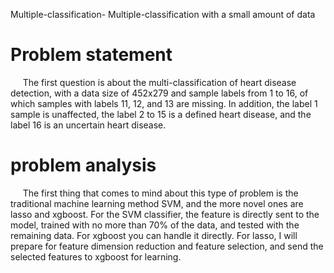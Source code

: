 Multiple-classification-
Multiple-classification with a small amount of data

Problem statement
====
    
 The first question is about the multi-classification of heart disease detection, with a data size of 452x279 and sample labels from 1 to 16, of which samples with labels 11, 12, and 13 are missing. In addition, the label 1 sample is unaffected, the label 2 to 15 is a defined heart disease, and the label 16 is an uncertain heart disease.

problem analysis
====
    
  The first thing that comes to mind about this type of problem is the traditional machine learning method SVM, and the more novel ones are lasso and xgboost. For the SVM classifier, the feature is directly sent to the model, trained with no more than 70% of the data, and tested with the remaining data. For xgboost you can handle it directly. For lasso, I will prepare for feature dimension reduction and feature selection, and send the selected features to xgboost for learning.
  
